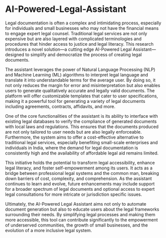# AI-Powered-Legal-Assistant
Legal documentation is often a complex and intimidating process, especially for individuals and small businesses who may not have the financial means to engage expert legal counsel. Traditional legal services are not only expensive but are also layered with complicated terminologies and procedures that hinder access to justice and legal literacy. This research introduces a novel solution—a cutting edge AI-Powered Legal Assistant—designed to simplify and democratize the process of creating legal documents.

The assistant leverages the power of Natural Language Processing (NLP) and Machine Learning (ML) algorithms to interpret legal language and translate it into understandable terms for the average user. By doing so, it not only reduces the margin for error and misinterpretation but also enables users to generate qualitatively accurate and legally valid documents. The platform will offer customizable templates that cater to user specifications, making it a powerful tool for generating a variety of legal documents including agreements, contracts, affidavits, and more.

One of the core functionalities of the assistant is its ability to interface with existing legal databases to verify the compliance of generated documents with local laws and regulations. This ensures that the documents produced are not only tailored to user needs but are also legally enforceable. Furthermore, the system aims to offer a cost-effective alternative to traditional legal services, especially benefiting small-scale enterprises and individuals in India, where the demand for legal documentation is consistently high and the availability of affordable legal aid remains limited.

This initiative holds the potential to transform legal accessibility, enhance legal literacy, and foster self-empowerment among its users. It acts as a bridge between professional legal systems and the common man, breaking down barriers of cost, complexity, and comprehension. As the assistant continues to learn and evolve, future enhancements may include support for a broader spectrum of legal documents and optional access to expert legal consultations for more intricate or jurisdiction specific issues.

Ultimately, the AI-Powered Legal Assistant aims not only to automate document generation but also to educate users about the legal frameworks surrounding their needs. By simplifying legal processes and making them more accessible, this tool can contribute significantly to the empowerment of underserved communities, the growth of small businesses, and the evolution of a more inclusive legal system.

